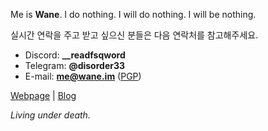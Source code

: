 Me is **Wane**. I do nothing. I will do nothing. I will be nothing.

실시간 연락을 주고 받고 싶으신 분들은 다음 연락처를 참고해주세요.
+ Discord: **__readfsqword**
+ Telegram: **@disorder33**
+ E-mail: **me@wane.im** ([PGP](https://wane.im/pgp))

[Webpage](https://wane.im/) | [Blog](https://blog.wane.im/)

*Living under death.*
